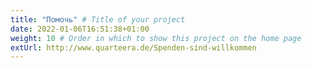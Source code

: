 ```yaml
---
title: "Помочь" # Title of your project
date: 2022-01-06T16:51:38+01:00
weight: 10 # Order in which to show this project on the home page
extUrl: http://www.quarteera.de/Spenden-sind-willkommen
---
```

